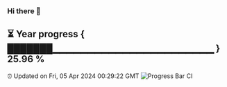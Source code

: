 ### Hi there 👋
⏳ Year progress { ███████▁▁▁▁▁▁▁▁▁▁▁▁▁▁▁▁▁▁▁▁▁▁▁ } 25.96 %
---
⏰ Updated on Fri, 05 Apr 2024 00:29:22 GMT
![Progress Bar CI](https://github.com/Moyi321/Moyi321/workflows/Progress%20Bar%20CI/badge.svg)
